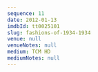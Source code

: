 ```yaml
---
sequence: 11
date: 2012-01-13
imdbId: tt0025101
slug: fashions-of-1934-1934
venue: null
venueNotes: null
medium: TCM HD
mediumNotes: null
---
```

